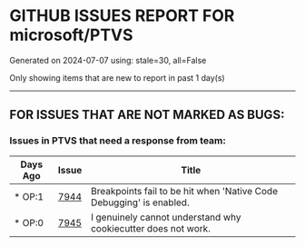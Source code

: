 
# GITHUB ISSUES REPORT FOR microsoft/PTVS


Generated on 2024-07-07 using: stale=30, all=False


Only showing items that are new to report in past 1 day(s)


---

## FOR ISSUES THAT ARE NOT MARKED AS BUGS:


### Issues in PTVS that need a response from team:

| Days Ago | Issue | Title |
| --- | --- | --- |
 | \* OP:1  |[7944](https://github.com/microsoft/PTVS/issues/7944 "Breakpoints fail to be hit when 'Native Code Debugging' is enabled.")  |Breakpoints fail to be hit when 'Native Code Debugging' is enabled. |
 | \* OP:0  |[7945](https://github.com/microsoft/PTVS/issues/7945 "I genuinely cannot understand why cookiecutter does not work.")  |I genuinely cannot understand why cookiecutter does not work. |
